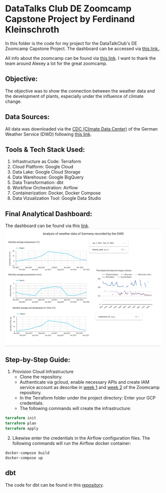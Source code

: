 # DataTalks Club DE Zoomcamp Capstone Project by Ferdinand Kleinschroth

In this folder is the code for my project for the DataTalkClub's DE Zoomcamp Capstone Project. The dashboard can be accessed via [this link.](https://datastudio.google.com/s/mZrmQYYrLGI).

All info about the zoomcamp can be found via [this link](https://github.com/DataTalksClub/data-engineering-zoomcamp). I want to thank the team around Alexey a lot for the great zoomcamp.

## Objective:
The objective was to show the connection between the weather data and the development of plants, especially under the influence of climate change. 


## Data Sources:
All data was downloaded via the [CDC (Climate Data Center)](https://www.dwd.de/DE/klimaumwelt/cdc/cdc_node.html) of the German Weather Service (DWD) following [this link](https://opendata.dwd.de/climate_environment/CDC/).



## Tools & Tech Stack Used:
1. Infrastructure as Code: Terraform
2. Cloud Platform: Google Cloud
3. Data Lake: Google Cloud Storage
4. Data Warehouse: Google BigQuery
5. Data Transformation: dbt
6. Workflow Orchestration: Airflow
7. Containerization: Docker, Docker Compose
8. Data Vizualization Tool: Google Data Studio


## Final Analytical Dashboard:
The dashboard can be found via this [link](https://datastudio.google.com/s/mZrmQYYrLGI).
![](screenshot_dashboard.png)


## Step-by-Step Guide:
1. Provision Cloud Infrastructure
    - Clone the repository.
    - Authenticate via gcloud, enable necessary APIs and create IAM service account as describe in [week 1](https://github.com/DataTalksClub/data-engineering-zoomcamp/blob/main/week_1_basics_n_setup) and [week 2](https://github.com/DataTalksClub/data-engineering-zoomcamp/blob/main/week_2_data_ingestion) of the Zoomcamp repository.
    - In the Terraform folder under the project directory: Enter your GCP credentials.
    - The following commands will create the infrastructure:
```terraform 
terraform init
terraform plan
terraform apply
```
2. Likewise enter the credentials in the Airflow configuration files. The following commands will run the Airflow docker container:
``` 
docker-compose build
docker-compose up
```


## dbt
The code for dbt can be found in this [repository](https://github.com/fklein21/weather-project-dbt/tree/main).

